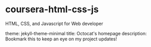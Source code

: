 # coursera-html-css-js
HTML, CSS, and Javascript for Web developer

theme: jekyll-theme-minimal
title: Octocat's homepage
description: Bookmark this to keep an eye on my project updates!

